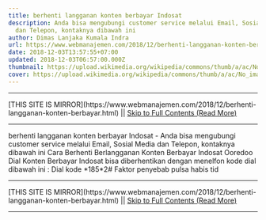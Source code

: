```yaml
---
title: berhenti langganan konten berbayar Indosat
description: Anda bisa mengubungi customer service melalui Email, Sosial Media
  dan Telepon, kontaknya dibawah ini
author: Dimas Lanjaka Kumala Indra
url: https://www.webmanajemen.com/2018/12/berhenti-langganan-konten-berbayar.html
date: 2018-12-03T13:57:55+07:00
updated: 2018-12-03T06:57:00.000Z
thumbnail: https://upload.wikimedia.org/wikipedia/commons/thumb/a/ac/No_image_available.svg/2048px-No_image_available.svg.png
cover: https://upload.wikimedia.org/wikipedia/commons/thumb/a/ac/No_image_available.svg/2048px-No_image_available.svg.png
---
```


<hr/> [THIS SITE IS MIRROR](https://www.webmanajemen.com/2018/12/berhenti-langganan-konten-berbayar.html) || <a href="https://www.webmanajemen.com/2018/12/berhenti-langganan-konten-berbayar.html" rel="follow" class="button" id="read-more">Skip to Full Contents (Read More)</a> <hr/> berhenti langganan konten berbayar Indosat - Anda bisa mengubungi customer service melalui Email, Sosial Media dan Telepon, kontaknya dibawah ini Cara Berhenti Berlangganan Konten Berbayar Indosat Ooredoo
 Dial Konten Berbayar Indosat bisa diberhentikan dengan menelfon kode dial dibawah ini : 
Dial kode *185*2# 
 Faktor penyebab pulsa habis tid <hr/> [THIS SITE IS MIRROR](https://www.webmanajemen.com/2018/12/berhenti-langganan-konten-berbayar.html) || <a href="https://www.webmanajemen.com/2018/12/berhenti-langganan-konten-berbayar.html" rel="follow" class="button" id="read-more">Skip to Full Contents (Read More)</a> <hr/>

<script>
    if (location.host.includes('dimaslanjaka12')) {
      location.replace('https://www.webmanajemen.com/2018/12/berhenti-langganan-konten-berbayar.html');
    }
  </script>